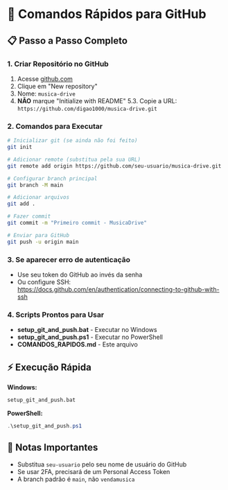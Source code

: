 # 🚀 Comandos Rápidos para GitHub

## 📋 Passo a Passo Completo

### 1. Criar Repositório no GitHub
1. Acesse [github.com](https://github.com)
2. Clique em "New repository"
3. Nome: `musica-drive`
4. **NÃO** marque "Initialize with README"
5.3. Copie a URL: `https://github.com/digao1000/musica-drive.git`

### 2. Comandos para Executar

```bash
# Inicializar git (se ainda não foi feito)
git init

# Adicionar remote (substitua pela sua URL)
git remote add origin https://github.com/seu-usuario/musica-drive.git

# Configurar branch principal
git branch -M main

# Adicionar arquivos
git add .

# Fazer commit
git commit -m "Primeiro commit - MusicaDrive"

# Enviar para GitHub
git push -u origin main
```

### 3. Se aparecer erro de autenticação
- Use seu token do GitHub ao invés da senha
- Ou configure SSH: https://docs.github.com/en/authentication/connecting-to-github-with-ssh

### 4. Scripts Prontos para Usar
- **setup_git_and_push.bat** - Executar no Windows
- **setup_git_and_push.ps1** - Executar no PowerShell
- **COMANDOS_RAPIDOS.md** - Este arquivo

## ⚡ Execução Rápida

**Windows:**
```cmd
setup_git_and_push.bat
```

**PowerShell:**
```powershell
.\setup_git_and_push.ps1
```

## 📝 Notas Importantes
- Substitua `seu-usuario` pelo seu nome de usuário do GitHub
- Se usar 2FA, precisará de um Personal Access Token
- A branch padrão é `main`, não `vendamusica`